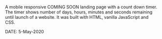 A mobile responsive COMING SOON landing page with a count down timer. The timer shows number of days, hours, minutes and seconds remaining until launch of a website. It was built with HTML, vanilla JavaScript and CSS.

DATE: 5-May-2020
